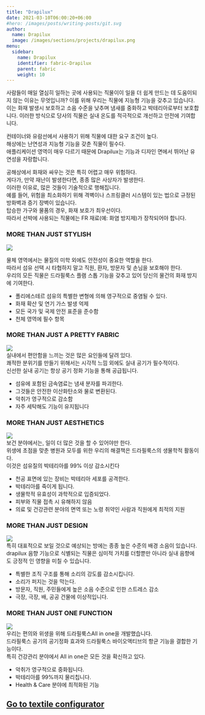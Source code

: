 ```yaml
---
title: "Drapilux"
date: 2021-03-10T06:00:20+06:00
#hero: /images/posts/writing-posts/git.svg
author:
  name: Drapilux
  image: /images/sections/projects/drapilux.png
menu:
  sidebar:
    name: Drapilux
    identifier: fabric-Drapilux
    parent: fabric
    weight: 10
---
```


사람들이 매일 열심히 일하는 곳에 사용되는 직물이이 일을 더 쉽게 만드는 데 도움이되지 않는 이유는 무엇입니까? 이를 위해 우리는 직물에 지능형 기능을 갖추고 있습니다. 이는 화재 발생시 보호하고 소음 수준을 낮추며 냄새를 중화하고 박테리아로부터 보호합니다. 이러한 방식으로 당사의 직물은 실내 온도를 적극적으로 개선하고 안전에 기여합니다.

컨테이너와 유람선에서 사용하기 위해 직물에 대한 요구 조건이 높다.  
해상에는 난연성과 지능형 기능을 갖춘 직물이 필수다.  
애플리케이션 영역이 매우 다르기 때문에 Drapilux는 기능과 디자인 면에서 뛰어난 유연성을 자랑합니다.

공해상에서 화재와 싸우는 것은 특히 어렵고 매우 위험하다.  
게다가, 만약 재난이 발생한다면, 종종 많은 사상자가 발생한다.  
이러한 이유로, 많은 것들이 기술적으로 행해집니다.  
예를 들어, 위험을 최소화하기 위해 격벽이나 스프링클러 시스템이 있는 법으로 규정된 방화벽과 증기 장벽이 있습니다.  
탑승한 가구와 물품의 경우, 화재 보호가 최우선이다.  
따라서 선박에 사용되는 직물에는 FR 재료(예: 화염 방지제)가 장착되어야 합니다.

### MORE THAN JUST STYLISH
![](https://de.drapilux.com/sites/default/files/styles/560x450/public/2017-01/Intelligente_Funktionen_450px_Desktop_Flammstop_0_0.jpg?itok=n-XRlGUw)  

  물체 영역에서는 물질의 미학 외에도 안전성이 중요한 역할을 한다.  
  따라서 섬유 선택 시 타협하지 말고 직원, 환자, 방문자 및 손님을 보호해야 한다.  
  우리의 모든 직물은 드라필룩스 플램 스톱 기능을 갖추고 있어 당신의 물건의 화재 방지에 기여한다.
  - 폴리에스테르 섬유의 특별한 변형에 의해 영구적으로 중염될 수 있다.
  - 화재 확산 및 연기 가스 발생 억제
  - 모든 국가 및 국제 안전 표준을 준수함
  - 천체 영역에 필수 항목

### MORE THAN JUST A PRETTY FABRIC
![](https://de.drapilux.com/sites/default/files/styles/560x450/public/2017-01/Intelligente_Funktionen_450px_Desktop_Air_1_0.jpg?itok=Tx8HyKWm)  
  실내에서 편안함을 느끼는 것은 많은 요인들에 달려 있다.  
  쾌적한 분위기를 만들기 위해서는 시각적 느낌 외에도 실내 공기가 필수적이다.  
  신선한 실내 공기는 항상 공기 정화 기능을 통해 공급됩니다.  
  - 섬유에 포함된 금속염료는 냄새 분자를 파괴한다.
  - 그것들은 안전한 이산화탄소와 물로 변환된다.
  - 악취가 영구적으로 감소함
  - 자주 세탁해도 기능이 유지됩니다

### MORE THAN JUST AESTHETICS
![](https://de.drapilux.com/sites/default/files/styles/560x450/public/2017-01/Intelligente_Funktionen_450px_Desktop_Bioaktiv_0.jpg?itok=apkbf_sl)  
  보건 분야에서는, 일이 더 많은 것을 할 수 있어야만 한다.  
  위생에 초점을 맞춘 병원과 모두를 위한 우리의 해결책은 드라필룩스의 생물학적 활동이다.  
  이것은 섬유질의 박테리아를 99% 이상 감소시킨다
  - 천공 표면에 있는 장비는 박테리아 세포를 공격한다.
  - 박테리아를 죽이게 됩니다.
  - 생물학적 유효성이 과학적으로 입증되었다.
  - 피부와 직물 접촉 시 유해하지 않음
  - 의료 및 건강관련 분야의 면역 또는 노령 취약인 사람과 직원에게 최적의 지원

### MORE THAN JUST DESIGN
![](https://de.drapilux.com/sites/default/files/styles/560x450/public/2017-01/Intelligente_Funktionen_450px_Desktop_Akustik_0.jpg?itok=c0jKjtm0)  
  특히 대표적으로 보일 것으로 예상되는 방에는 종종 높은 수준의 배경 소음이 있습니다.  
  drapilux 음향 기능으로 식별되는 직물은 심미적 가치를 더할뿐만 아니라 실내 음향에도 긍정적 인 영향을 미칠 수 있습니다.
  - 특별한 조직 구조를 통해 소리의 강도를 감소시킵니다.
  - 소리가 퍼지는 것을 막는다.
  - 방문자, 직원, 주민들에게 높은 소음 수준으로 인한 스트레스 감소
  - 극장, 극장, 배, 공공 건물에 이상적입니다.

### MORE THAN JUST ONE FUNCTION
![](https://de.drapilux.com/sites/default/files/styles/560x450/public/2017-01/Intelligente_Funktionen_450px_Desktop_All_in_One_4_0.jpg?itok=J6L0Ty9G)  
  우리는 편의와 위생을 위해 드라필룩스All in one을 개발했습니다.  
  드라필룩스 공기의 공기정화 효과와 드라필룩스 바이오액티브의 항균 기능을 결합한 기능이다.  
  특히 건강관리 분야에서 All in one은 모든 것을 확신하고 있다.
  - 악취가 영구적으로 중화됩니다.
  - 박테리아를 99%까지 물리칩니다.
  - Health & Care 분야에 최적화된 기능


## [**Go to textile configurator**](http://schmitzwerke.aocluster.com/?language=de)
